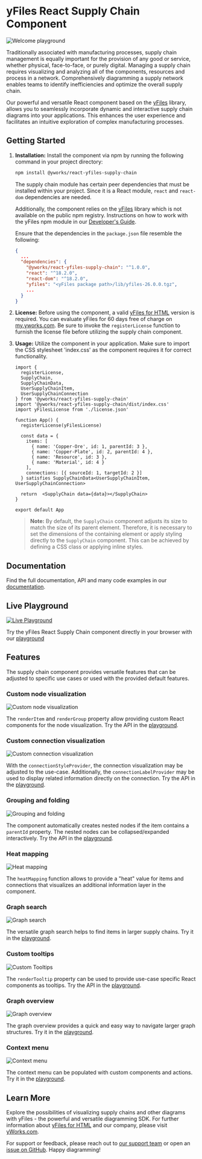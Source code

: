 # yFiles React Supply Chain Component

![Welcome playground](https://raw.githubusercontent.com/yWorks/react-yfiles-supply-chain/main/assets/react-supply-chain-hero.png)

Traditionally associated with manufacturing processes, supply chain management is equally important for the provision
of any good or service, whether physical, face-to-face, or purely digital. Managing a supply chain requires visualizing
and analyzing all of the components, resources and process in a network. Comprehensively diagramming a supply network
enables teams to identify inefficiencies and optimize the overall supply chain.

Our powerful and versatile React component based on the [yFiles](https://www.yworks.com/yfiles-overview) library, allows
you to seamlessly incorporate dynamic and interactive supply chain diagrams into your applications. This enhances the
user experience and facilitates an intuitive exploration of complex manufacturing processes.

## Getting Started

1. **Installation:**
   Install the component via npm by running the following command in your project directory:
   ```bash
   npm install @yworks/react-yfiles-supply-chain
   ```

   The supply chain module has certain peer dependencies that must be installed within your project. Since it is a React
   module, `react` and `react-dom` dependencies are needed.

   Additionally, the component relies on the [yFiles](https://www.yworks.com/yfiles-overview) library which is not
   available on the public npm registry. Instructions on how to work with the yFiles npm module in
   our [Developer's Guide](https://docs.yworks.com/yfileshtml/#/dguide/yfiles_npm_module).

   Ensure that the dependencies in the `package.json` file resemble the following:
   ```json
   {
     ...
     "dependencies": {
       "@yworks/react-yfiles-supply-chain": "^1.0.0",
       "react": "^18.2.0",
       "react-dom": "^18.2.0",
       "yfiles": "<yFiles package path>/lib/yfiles-26.0.0.tgz",
       ...
     }
   }
   ```

2. **License:**
   Before using the component, a valid [yFiles for HTML](https://www.yworks.com/products/yfiles-for-html) version is
   required. You can evaluate yFiles for 60 days free of charge
   on [my.yworks.com](https://my.yworks.com/signup?product=YFILES_HTML_EVAL).
   Be sure to invoke the `registerLicense` function to furnish the license file before utilizing the supply chain
   component.

3. **Usage:**
   Utilize the component in your application.
   Make sure to import the CSS stylesheet 'index.css' as the component requires it for correct functionality.

   ```tsx
   import {
     registerLicense,
     SupplyChain,
     SupplyChainData,
     UserSupplyChainItem,
     UserSupplyChainConnection
   } from '@yworks/react-yfiles-supply-chain'
   import '@yworks/react-yfiles-supply-chain/dist/index.css' 
   import yFilesLicense from './license.json'
   
   function App() {
     registerLicense(yFilesLicense)
      
     const data = {
       items: [
         { name: 'Copper-Ore', id: 1, parentId: 3 },
         { name: 'Copper-Plate', id: 2, parentId: 4 },
         { name: 'Resource', id: 3 },
         { name: 'Material', id: 4 }
       ],
       connections: [{ sourceId: 1, targetId: 2 }]
     } satisfies SupplyChainData<UserSupplyChainItem, UserSupplyChainConnection>
     
     return  <SupplyChain data={data}></SupplyChain>
   }

   export default App
   ```

   > **Note:** By default, the `SupplyChain` component adjusts its size to match the size of its parent element.
   Therefore, it is necessary to set the dimensions of the containing element or apply styling directly to
   the `SupplyChain` component. This can be achieved by defining a CSS class or applying inline styles.

## Documentation

Find the full documentation, API and many code examples in our [documentation](https://docs.yworks.com/react-yfiles-supply-chain).

## Live Playground

[![Live Playground](https://raw.githubusercontent.com/yWorks/react-yfiles-supply-chain/main/assets/welcome-playground.png)](https://docs.yworks.com/react-yfiles-supply-chain/introduction/welcome)

Try the yFiles React Supply Chain component directly in your browser with our [playground](https://docs.yworks.com/react-yfiles-supply-chain/introduction/welcome)

## Features

The supply chain component provides versatile features that can be adjusted to specific use cases or used with the
provided default features.

### Custom node visualization

![Custom node visualization](https://raw.githubusercontent.com/yWorks/react-yfiles-supply-chain/main/assets/custom-node-visualization.png)

The `renderItem` and `renderGroup` property allow providing custom React components for the node visualization. Try the
API in the [playground](https://docs.yworks.com/react-yfiles-supply-chain/features/custom-items).

### Custom connection visualization

![Custom connection visualization](https://raw.githubusercontent.com/yWorks/react-yfiles-supply-chain/main/assets/custom-connection-visualization.png)

With the `connectionStyleProvider`, the connection visualization may be adjusted to the use-case. Additionally, the
`connectionLabelProvider` may be used to display related information directly on the connection. Try the API in
the [playground](https://docs.yworks.com/react-yfiles-supply-chain/features/custom-connections).

### Grouping and folding

![Grouping and folding](https://raw.githubusercontent.com/yWorks/react-yfiles-supply-chain/main/assets/grouping-and-folding.png)

The component automatically creates nested nodes if the item contains a `parentId` property. The nested nodes can be
collapsed/expanded interactively. Try the API in
the [playground](https://docs.yworks.com/react-yfiles-supply-chain/features/hook-supplychainprovider).

### Heat mapping

![Heat mapping](https://raw.githubusercontent.com/yWorks/react-yfiles-supply-chain/main/assets/heat-mapping.png)

The `heatMapping` function allows to provide a "heat" value for items and connections that visualizes an additional
information layer in the component.

### Graph search

![Graph search](https://raw.githubusercontent.com/yWorks/react-yfiles-supply-chain/main/assets/graph-search.png)

The versatile graph search helps to find items in larger supply chains. Try it in
the [playground](https://docs.yworks.com/react-yfiles-supply-chain/features/search).

### Custom tooltips 

![Custom Tooltips](https://raw.githubusercontent.com/yWorks/react-yfiles-supply-chain/main/assets/custom-tooltips.png)

The `renderTooltip` property can be used to provide use-case specific React components as tooltips. Try the API in
the [playground](https://docs.yworks.com/react-yfiles-supply-chain/features/tooltips).

### Graph overview

![Graph overview](https://raw.githubusercontent.com/yWorks/react-yfiles-supply-chain/main/assets/graph-overview.png)

The graph overview provides a quick and easy way to navigate larger graph structures. Try it in
the [playground](https://docs.yworks.com/react-yfiles-supply-chain/features/built-in-components).

### Context menu

![Context menu](https://raw.githubusercontent.com/yWorks/react-yfiles-supply-chain/main/assets/context-menu.png)

The context menu can be populated with custom components and actions. Try it in
the [playground](https://docs.yworks.com/react-yfiles-supply-chain/features/context-menu).

## Learn More

Explore the possibilities of visualizing supply chains and other diagrams with yFiles - the powerful and versatile
diagramming SDK. For
further information about [yFiles for HTML](https://www.yworks.com/yfiles-overview) and our company, please
visit [yWorks.com](https://www.yworks.com).

For support or feedback, please reach out to [our support team](https://www.yworks.com/contact) or open
an [issue on GitHub](https://github.com/yWorks/react-yfiles-supply-chain/issues). Happy diagramming!
